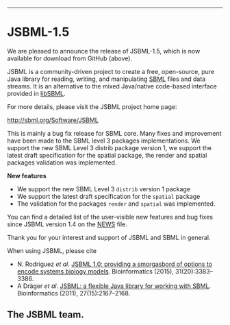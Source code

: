 -------------------------
# JSBML-1.5


We are pleased to announce the release of JSBML-1.5, which is now available for download from GitHub (above).

JSBML is a community-driven project to create a free, open-source, pure Java library for reading, writing, and manipulating
[SBML](http://sbml.org) files and data streams. It is an alternative to the mixed Java/native code-based interface provided 
in [libSBML](http://sbml.org/Software/libSBML).

For more details, please visit the JSBML project home page:

<http://sbml.org/Software/JSBML>

This is mainly a bug fix release for SBML core. Many fixes and improvement have been made to the SBML level 3 packages implementations. We support the new SBML Level 3 distrib package version 1, we support the latest draft specification for the spatial package, the render and spatial packages validation was implemented.

**New features**
* We support the new SBML Level 3 `distrib` version 1 package
* We support the latest draft specification for the `spatial` package
* The validation for the packages `render` and `spatial` was implemented.

You can find a detailed list of the user-visible new features and bug fixes since JSBML version 1.4 on the [NEWS](NEWS.md) file.

Thank you for your interest and support of JSBML and SBML in general.

When using JSBML, please cite
* N. Rodriguez _et al_. [JSBML 1.0: providing a smorgasbord of options to encode systems biology models](http://dx.doi.org/10.1093/bioinformatics/btv341). Bioinformatics (2015), 31(20):3383–3386.
* A Dräger _et al_. [JSBML: a flexible Java library for working with SBML](https://doi.org/10.1093/bioinformatics/btr361). Bioinformatics (2011), 27(15):2167–2168.

## The JSBML team.
 
